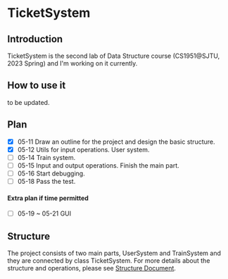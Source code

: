 # TicketSystem
## Introduction
TicketSystem is the second lab of Data Structure course (CS1951@SJTU, 2023 Spring) and I'm working on it currently.

## How to use it
to be updated.

## Plan
- [x] 05-11 Draw an outline for the project and design the basic structure.
- [x] 05-12 Utils for input operations. User system.
- [ ] 05-14 Train system.
- [ ] 05-15 Input and output operations. Finish the main part.
- [ ] 05-16 Start debugging.
- [ ] 05-18 Pass the test.
#### Extra plan if time permitted
- [ ] 05-19 ~ 05-21 GUI

## Structure
The project consists of two main parts, UserSystem and TrainSystem and they are connected by class TicketSystem. For more details about the structure and operations, please see [Structure Document](docs/structure.md).
